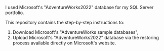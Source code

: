 I used Microsoft's "AdventureWorks2022" database for my SQL Server portfolio.

This repository contains the step-by-step instructions to:
1) Download Microsoft's "AdventureWorks sample databases",
2) Upload Microsoft's "AdventureWorks2022" database via the restoring process available directly on Microsoft's website.
  

